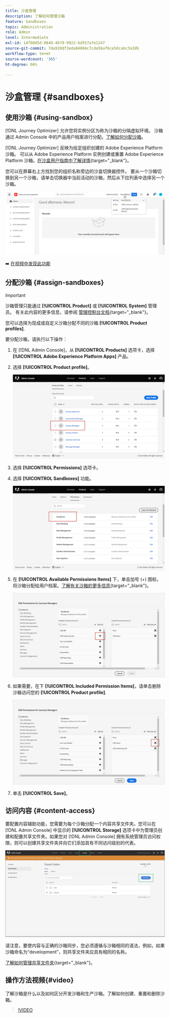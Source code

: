 ```yaml
---
title: 沙盒管理
description: 了解如何管理沙箱
feature: Sandboxes
topic: Administration
role: Admin
level: Intermediate
exl-id: 14f80d5d-0840-4b79-9922-6d557a7e1247
source-git-commit: 7da910df3eda84884c7cda56af6ce5dcabc3a3db
workflow-type: tm+mt
source-wordcount: '365'
ht-degree: 66%

---
```


# 沙盒管理 {#sandboxes}

## 使用沙箱 {#using-sandbox}

[!DNL Journey Optimizer] 允许您将实例分区为称为沙箱的分隔虚拟环境。
沙箱通过 Admin Console 中的产品用户档案进行分配。[了解如何分配沙箱](permissions.md#create-product-profile)。

[!DNL Journey Optimizer] 反映为给定组织创建的 Adobe Experience Platform 沙箱。
可以从 Adobe Experience Platform 实例创建或重置 Adobe Experience Platform 沙箱。[在沙盒用户指南中了解详情](https://experienceleague.adobe.com/docs/experience-platform/sandbox/ui/user-guide.html?lang=zh-Hans){target=&quot;_blank&quot;}。

您可以在屏幕右上方找到您的组织名称旁边的沙盒切换器控件。 要从一个沙箱切换到另一个沙箱，请单击切换器中当前活动的沙箱，然后从下拉列表中选择另一个沙箱。

![](../assets/sandbox_5.png)

➡️ [在视频中发现此功能](#video)

## 分配沙箱 {#assign-sandboxes}

>[!IMPORTANT]
>
> 沙箱管理只能通过 **[!UICONTROL Product]** 或 **[!UICONTROL System]** 管理员。 有关此内容的更多信息，请参阅 [管理控制台文档](https://helpx.adobe.com/enterprise/admin-guide.html/enterprise/using/admin-roles.ug.html){target=&quot;_blank&quot;}。

您可以选择为现成或自定义沙箱分配不同的沙箱 **[!UICONTROL Product profiles]**.

要分配沙箱，请执行以下操作：

1. 在 [!DNL Admin Console]，从 **[!UICONTROL Products]** 选项卡，选择 **[!UICONTROL Adobe Experience Platform Apps]** 产品。

1. 选择 **[!UICONTROL Product profile]**。

   ![](../assets/sandbox_1.png)

1. 选择 **[!UICONTROL Permissions]** 选项卡。

1. 选择 **[!UICONTROL Sandboxes]** 功能。

   ![](../assets/sandbox_2.png)

1. 在 **[!UICONTROL Available Permissions Items]** 下，单击加号 (+) 图标，将沙箱分配给用户档案。[了解有关沙箱的更多信息](https://experienceleague.adobe.com/docs/experience-platform/sandbox/home.html?lang=zh-Hans){target=&quot;_blank&quot;}。

   ![](../assets/sandbox_3.png)

1. 如果需要，在下 **[!UICONTROL Included Permission Items]**，请单击删除沙箱访问您的 **[!UICONTROL Product profile]**.

   ![](../assets/sandbox_4.png)

1. 单击 **[!UICONTROL Save]**。

## 访问内容 {#content-access}

要配置内容辅助功能，您需要为每个沙箱分配一个内容共享文件夹。您可以在 [!DNL Admin Console] 中显示的 **[!UICONTROL Storage]** 选项卡中为管理员创建和配置共享文件夹。如果您对 [!DNL Admin Console] 拥有系统管理员访问权限，则可以创建共享文件夹并向它们添加具有不同访问级别的代表。

![](../assets/do-not-localize/content_access.png)

请注意，要使内容与正确的沙箱同步，您必须遵循与沙箱相同的语法，例如，如果沙箱命名为“development”，则共享文件夹应具有相同的名称。

[了解如何管理共享文件夹](https://helpx.adobe.com/enterprise/admin-guide.html/enterprise/using/manage-adobe-storage.ug.html){target=&quot;_blank&quot;}。

## 操作方法视频{#video}

了解沙箱是什么以及如何区分开发沙箱和生产沙箱。了解如何创建、重置和删除沙箱。

>[!VIDEO](https://video.tv.adobe.com/v/334355?quality=12)
